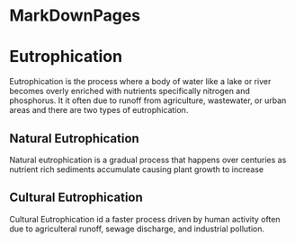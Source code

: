 # MarkDownPages
Eutrophication
==============
Eutrophication is the process where a body of water like a lake or river becomes overly enriched with nutrients specifically nitrogen and phosphorus. It it often due to runoff from agriculture, wastewater, or urban areas and there are two types of eutrophication.

 Natural Eutrophication 
 ---------------------
 Natural eutrophication is a gradual process that happens over centuries as nutrient rich sediments accumulate causing plant growth to increase
 
 Cultural Eutrophication
 ----------------------
 Cultural Eutrophication id a faster process driven by human activity often due to agriculteral runoff, sewage discharge, and industrial pollution.
 
